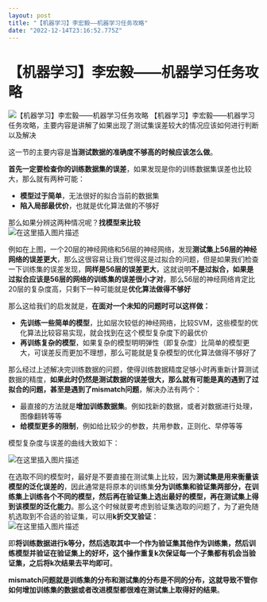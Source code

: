 ```yaml
---
layout: post
title: "【机器学习】李宏毅——机器学习任务攻略"
date: "2022-12-14T23:16:52.775Z"
---
```

【机器学习】李宏毅——机器学习任务攻略
===================

![【机器学习】李宏毅——机器学习任务攻略](https://img2023.cnblogs.com/blog/2966067/202212/2966067-20221214192715180-1492739502.png) 【机器学习】李宏毅——机器学习任务攻略，主要内容是讲解了如果出现了测试集误差较大的情况应该如何进行判断以及解决

这一节的主要内容是**当测试数据的准确度不够高的时候应该怎么做**。

**首先一定要检查你的训练数据集的误差**，如果发现是你的训练数据集误差也比较大，那么就有两种可能：

*   **模型过于简单**，无法很好的拟合当前的数据集
*   **陷入局部最优价**，也就是优化算法做的不够好

那么如果分辨这两种情况呢？**找模型来比较**  
![在这里插入图片描述](https://img-blog.csdnimg.cn/452c9b94afb94547992065ecfff20f66.png#pic_center)

例如在上图，一个20层的神经网络和56层的神经网络，发现**测试集上56层的神经网络的误差更大**，那么这很容易让我们觉得这是过拟合的问题，但是如果我们检查一下训练集的误差发现，**同样是56层的误差更大**，这就说明**不是过拟合，如果是过拟合应该是56层的网络的训练集的误差很小才对**，那么56层的神经网络肯定比20层的复杂度高，只剩下一种可能就是**优化算法做得不够好**

那么这给我们的启发就是，**在面对一个未知的问题时可以这样做：**

*   **先训练一些简单的模型**，比如层次较低的神经网络，比较SVM，这些模型的优化算法比较容易实现，就会找到在这个模型复杂度下的最优价
*   **再训练复杂的模型**，如果复杂的模型明明弹性（即复杂度）比简单的模型更大，可误差反而更加不理想，那么可能就是复杂模型的优化算法做得不够好了

那么经过上述解决完训练数据的问题，使得训练数据精度足够小时再重新计算测试数据的精度，**如果此时仍然是测试数据的误差很大，那么就有可能是真的遇到了过拟合的问题，甚至是遇到了mismatch问题**，解决办法有两个：

*   最直接的方法就是**增加训练数据集**。例如找新的数据，或者对数据进行处理，图像翻转等等
*   **给模型更多的限制**，例如给比较少的参数，共用参数，正则化、早停等等

模型复杂度与误差的曲线大致如下：

![在这里插入图片描述](https://img-blog.csdnimg.cn/55fa52a5daa34978ad22d8df05e9e7bc.png#pic_center)

在选取不同的模型时，最好是不要直接在测试集上比较，因为**测试集是用来衡量该模型的泛化误差的**，因此通常是将原本的训练集**分为训练集和验证集两部分，在训练集上训练各个不同的模型，然后再在验证集上选出最好的模型，再在测试集上得到该模型的泛化能力**。那么这个时候就要考虑到验证集选取的问题了，为了避免随机选取到不合适的验证集，可以用**k折交叉验证**：  
![在这里插入图片描述](https://img-blog.csdnimg.cn/5ab827398d744ca7990dafd77673ee17.png#pic_center)

即**将训练数据进行k等分，然后选取其中一个作为验证集其他作为训练集，然后训练模型并验证在验证集上的好坏，这个操作重复k次保证每一个子集都有机会当验证集，之后将k次结果去平均即可**。

**mismatch问题就是训练集的分布和测试集的分布是不同的分布，这就导致不管你如何增加训练集的数据或者改进模型都很难在测试集上取得好的结果**。
